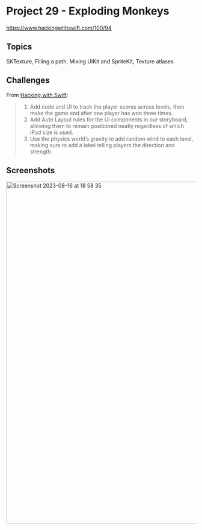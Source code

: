 # Project 29 - Exploding Monkeys

https://www.hackingwithswift.com/100/94

## Topics

SKTexture, Filling a path, Mixing UIKit and SpriteKit, Texture atlases

## Challenges

From [Hacking with Swift](https://www.hackingwithswift.com/read/29/6/wrap-up):
>1. Add code and UI to track the player scores across levels, then make the game end after one player has won three times.
>2. Add Auto Layout rules for the UI components in our storyboard, allowing them to remain positioned neatly regardless of which iPad size is used.
>3. Use the physics world’s gravity to add random wind to each level, making sure to add a label telling players the direction and strength.

## Screenshots
<img width="907" alt="Screenshot 2023-08-16 at 18 58 35" src="https://github.com/juliobraganca/100-days-of-swift/assets/127988357/577b7691-dd3c-4a29-86d7-202d6f7f382d">
